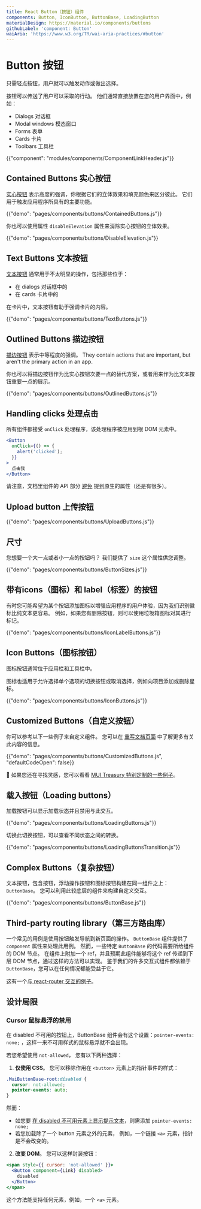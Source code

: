 ```yaml
---
title: React Button（按钮）组件
components: Button, IconButton, ButtonBase, LoadingButton
materialDesign: https://material.io/components/buttons
githubLabel: 'component: Button'
waiAria: 'https://www.w3.org/TR/wai-aria-practices/#button'
---
```


# Button 按钮

<p class="description">只需轻点按钮，用户就可以触发动作或做出选择。</p>

按钮可以传送了用户可以采取的行动。 他们通常直接放置在您的用户界面中，例如：

- Dialogs 对话框
- Modal windows 模态窗口
- Forms 表单
- Cards 卡片
- Toolbars 工具栏

{{"component": "modules/components/ComponentLinkHeader.js"}}

## Contained Buttons 实心按钮

[实心按钮](https://material.io/design/components/buttons.html#contained-button) 表示高度的强调，你根据它们的立体效果和填充颜色来区分彼此。 它们用于触发应用程序所具有的主要功能。

{{"demo": "pages/components/buttons/ContainedButtons.js"}}

你也可以使用属性 `disableElevation` 属性来消除实心按钮的立体效果。

{{"demo": "pages/components/buttons/DisableElevation.js"}}

## Text Buttons 文本按钮

[文本按钮](https://material.io/components/buttons#text-button) 通常用于不太明显的操作，包括那些位于：

- 在 dialogs 对话框中的
- 在 cards 卡片中的

在卡片中，文本按钮有助于强调卡片的内容。

{{"demo": "pages/components/buttons/TextButtons.js"}}

## Outlined Buttons 描边按钮

[描边按钮](https://material.io/components/buttons#outlined-button) 表示中等程度的强调。 They contain actions that are important, but aren't the primary action in an app.

你也可以将描边按钮作为比实心按钮次要一点的替代方案，或者用来作为比文本按钮重要一点的展示。

{{"demo": "pages/components/buttons/OutlinedButtons.js"}}

## Handling clicks 处理点击

所有组件都接受 `onClick` 处理程序，该处理程序被应用到根 DOM 元素中。

```jsx
<Button
  onClick={() => {
    alert('clicked');
  }}
>
  点击我
</Button>
```

请注意，文档里组件的 API 部分 [避免](/guides/api/#native-properties) 提到原生的属性（还是有很多）。

## Upload button 上传按钮

{{"demo": "pages/components/buttons/UploadButtons.js"}}

## 尺寸

您想要一个大一点或者小一点的按钮吗？ 我们提供了 `size` 这个属性供您调整。

{{"demo": "pages/components/buttons/ButtonSizes.js"}}

## 带有icons（图标）和 label（标签）的按钮

有时您可能希望为某个按钮添加图标以增强应用程序的用户体验，因为我们识别徽标比纯文本更容易。 例如，如果您有删除按钮，则可以使用垃圾箱图标对其进行标记。

{{"demo": "pages/components/buttons/IconLabelButtons.js"}}

## Icon Buttons（图标按钮）

图标按钮通常位于应用栏和工具栏中。

图标也适用于允许选择单个选项的切换按钮或取消选择，例如向项目添加或删除星标。

{{"demo": "pages/components/buttons/IconButtons.js"}}

## Customized Buttons（自定义按钮）

你可以参考以下一些例子来自定义组件。 您可以在 [重写文档页面](/customization/how-to-customize/) 中了解更多有关此内容的信息。

{{"demo": "pages/components/buttons/CustomizedButtons.js", "defaultCodeOpen": false}}

👑 如果您还在寻找灵感，您可以看看 [MUI Treasury 特别定制的一些例子](https://mui-treasury.com/styles/button)。

## 载入按钮（Loading buttons）

加载按钮可以显示加载状态并且禁用与此交互。

{{"demo": "pages/components/buttons/LoadingButtons.js"}}

切换此切换按钮，可以查看不同状态之间的转换。

{{"demo": "pages/components/buttons/LoadingButtonsTransition.js"}}

## Complex Buttons（复杂按钮）

文本按钮，包含按钮，浮动操作按钮和图标按钮构建在同一组件之上：`ButtonBase`。 您可以利用此较底层的组件来构建自定义交互。

{{"demo": "pages/components/buttons/ButtonBase.js"}}

## Third-party routing library（第三方路由库）

一个常见的用例是使用按钮触发导航到新页面的操作。 `ButtonBase` 组件提供了 `component` 属性来处理此用例。 然而，一些特定 `ButtonBase` 的代码需要所给组件的 DOM 节点。 在组件上附加一个 ref，并且预期此组件能够将这个 ref 传递到下层 DOM 节点，通过这样的方法可以实现。 鉴于我们的许多交互式组件都依赖于 `ButtonBase`，您可以在任何情况都能受益于它。

这有一个[与 react-router 交互的例子](/guides/composition/#button)。

## 设计局限

### Cursor 鼠标悬浮的禁用

在 disabled 不可用的按钮上，ButtonBase 组件会有这个设置：`pointer-events: none;` ，这样一来不可用样式的鼠标悬浮就不会出现。

若您希望使用 `not-allowed`， 您有以下两种选择：

1. **仅使用 CSS**。 您可以移除作用在 `<button>` 元素上的指针事件的样式：

```css
.MuiButtonBase-root:disabled {
  cursor: not-allowed;
  pointer-events: auto;
}
```

然而：

- 如您要 [在 disabled 不可用元素上显示提示文本](/components/tooltips/#disabled-elements)，则需添加 `pointer-events: none;`
- 若您加载除了一个 button 元素之外的元素， 例如，一个链接 `<a>` 元素，指针是不会改变的。

2. **改变 DOM**。 您可以这样封装按钮：

```jsx
<span style={{ cursor: 'not-allowed' }}>
  <Button component={Link} disabled>
    disabled
  </Button>
</span>
```

这个方法能支持任何元素，例如，一个 `<a>` 元素。

